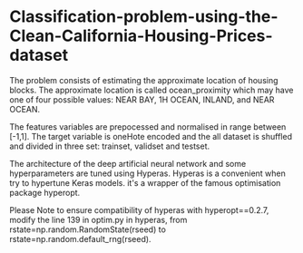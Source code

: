 # Classification-problem-using-the-Clean-California-Housing-Prices-dataset
The problem consists of estimating the approximate location of housing blocks. The approximate location is called ocean_proximity which may have one of four possible values: NEAR BAY, 1H OCEAN, INLAND, and NEAR OCEAN.
    
The features variables are prepocessed and normalised in range between [-1,1]. The target variable is oneHote encoded and the all dataset is shuffled and divided in three set: trainset, validset and testset. 

The architecture of the deep artificial neural network and some hyperparameters are tuned using Hyperas. Hyperas is a convenient when try to hypertune Keras models. it's a wrapper of the famous optimisation package hyperopt.



Please Note to ensure compatibility of hyperas with hyperopt==0.2.7, modify the line 139 in optim.py in hyperas, from rstate=np.random.RandomState(rseed)
to 
rstate=np.random.default_rng(rseed).
